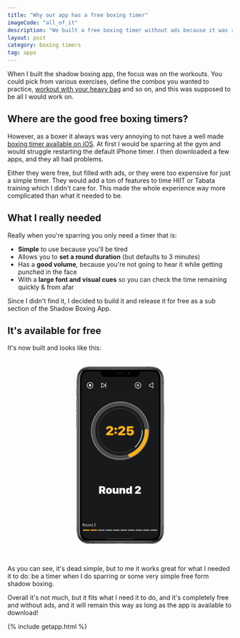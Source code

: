 ```yaml
---
title: "Why our app has a free boxing timer"
imageCode: "all_of_it"
description: "We built a free boxing timer without ads because it was really annoying to find a good one already on the app store!"
layout: post
category: boxing timers
tag: apps
---
```


When I built the shadow boxing app, the focus was on the workouts. You could pick from various exercises, define the combos you wanted to practice, [workout with your heavy bag](/new-heavybag-mode/) and so on, and this was supposed to be all I would work on.

## Where are the good free boxing timers?

However, as a boxer it always was very annoying to not have a well made [boxing timer available on iOS](/best-round-timer-apps-boxing/). At first I would be sparring at the gym and would struggle restarting the default iPhone timer. I then downloaded a few apps, and they all had problems.

Either they were free, but filled with ads, or they were too expensive for just a simple timer. They would add a ton of features to time HIIT or Tabata training which I didn't care for. This made the whole experience way more complicated than what it needed to be.

## What I really needed

Really when you're sparring you only need a timer that is:

- **Simple** to use because you'll be tired
- Allows you to **set a round duration** (but defaults to 3 minutes)
- Has a **good volume**, because you're not going to hear it while getting punched in the face
- With a **large font and visual cues** so you can check the time remaining quickly & from afar

Since I didn't find it, I decided to build it and release it for free as a sub section of the Shadow Boxing App.

## It's available for free

It's now built and looks like this:

<div style='text-align: center'><img src='/assets/screenshots/web_screenshot_5.png' style='width: 200px;margin: 20px 0px 30px 0px;' alt='Free boxing timer'/></div>

As you can see, it's dead simple, but to me it works great for what I needed it to do: be a timer when I do sparring or some very simple free form shadow boxing.

Overall it's not much, but it fits what I need it to do, and it's completely free and without ads, and it will remain this way as long as the app is available to download! 

{% include getapp.html %}
